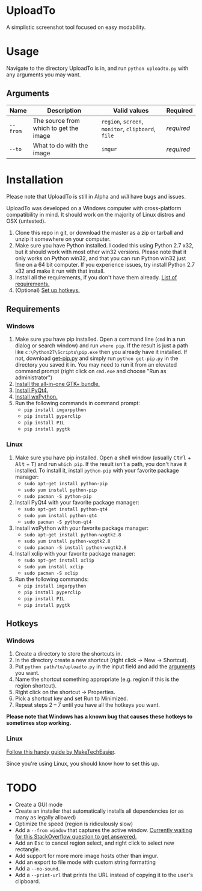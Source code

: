 # UploadTo
A simplistic screenshot tool focused on easy modability.

# Usage
Navigate to the directory UploadTo is in, and run ```python uploadto.py``` with any arguments you may want.

## Arguments
| Name         | Description                            | Valid values                                                                                                                                                                                                                                                                                                                                                                                                                                                               | Required   |
| ------------ | -------------------------------------- | -------------------------------------------------------------------------------------------------------------------------------------------------------------------------------------------------------------------------------------------------------------------------------------------------------------------------------------------------------------------------------------------------------------------------------------------------------------------------- | ---------- |
| ```--from``` | The source from which to get the image | <samp title="Lets you select a region with a crosshair and a rectangle on the entire screen">```region```</samp>, <samp title="Takes a screenshot of your entire screen, consisting of all your monitors">```screen```</samp>, <samp title="Takes a screenshot of the monitor your cursor is currently on">```monitor```</samp>, <samp title="Uses the image currently in your clipboard">```clipboard```</samp>, <samp title="Opens a pick file dialog">```file```</samp> | *required* |
| ```--to```   | What to do with the image              | <samp title="Uploads the image to imgur">```imgur```</samp>                                                                                                                                                                                                                                                                                                                                                                                                                | *required* |

# Installation
Please note that UploadTo is still in Alpha and *will* have bugs and issues.

UploadTo was developed on a Windows computer with cross-platform compatibility in mind. It should work on the majority of Linux distros and OSX (untested).

1. Clone this repo in git, or download the master as a zip or tarball and unzip it somewhere on your computer.
2. Make sure you have Python installed. I coded this using Python 2.7 x32, but it should work with most other win32 versions. Please note that it only works on Python win32, and that you can run Python win32 just fine on a 64 bit computer. If you experience issues, try install Python 2.7 x32 and make it run with that install.
3. Install all the requirements, if you don't have them already. [List of requirements.](#requirements)
4. (Optional) [Set up hotkeys.](#hotkeys)

## Requirements
### Windows
1. Make sure you have pip installed. Open a command line (```cmd``` in a run dialog or search window) and run ```where pip```. If the result is just a path like ```c:\Python27\Scripts\pip.exe``` then you already have it installed. If not, download [get-pip.py](https://raw.githubusercontent.com/pypa/pip/master/contrib/get-pip.py) and simply run ```python get-pip.py``` in the directory you saved it in. You may need to run it from an elevated command prompt (right click on ```cmd.exe``` and choose "Run as administrator")
2. [Install the all-in-one GTK+ bundle.](http://www.gtk.org/download/win32.php)
3. [Install PyQt4.](http://www.riverbankcomputing.co.uk/software/pyqt/download)
4. [Install wxPython.](http://www.wxpython.org/download.php)
5. Run the following commands in command prompt:
	* ```pip install imgurpython```
	* ```pip install pyperclip```
	* ```pip install PIL```
	* ```pip install pygtk```

### Linux
1. Make sure you have pip installed. Open a shell window (usually <kbd>Ctrl</kbd> + <kbd>Alt</kbd> + <kbd>T</kbd>) and run ```which pip```. If the result isn't a path, you don't have it installed. To install it, install ```python-pip``` with your favorite package manager:
	* ```sudo apt-get install python-pip```
	* ```sudo yum install python-pip```
	* ```sudo pacman -S python-pip```
2. Install PyQt4 with your favorite package manager:
	* ```sudo apt-get install python-qt4```
	* ```sudo yum install python-qt4```
	* ```sudo pacman -S python-qt4```
3. Install wxPython with your favorite package manager:
	* ```sudo apt-get install python-wxgtk2.8```
	* ```sudo yum install python-wxgtk2.8```
	* ```sudo pacman -S install python-wxgtk2.8```
4. Install xclip with your favorite package manager:
	* ```sudo apt-get install xclip```
	* ```sudo yum install xclip```
	* ```sudo pacman -S xclip```
5. Run the following commands:
	* ```pip install imgurpython```
	* ```pip install pyperclip```
	* ```pip install PIL```
	* ```pip install pygtk```
	

## Hotkeys
### Windows
1. Create a directory to store the shortcuts in.
2. In the directory create a new shortcut (right click &rarr; New &rarr; Shortcut).
3. Put ```python path/to/uploadto.py``` in the input field and add the [arguments](#arguments) you want.
4. Name the shortcut something appropriate (e.g. region if this is the region shortcut).
5. Right click on the shortcut &rarr; Properties.
6. Pick a shortcut key and set Run to Minimized.
7. Repeat steps 2 &ndash; 7 until you have all the hotkeys you want.

**Please note that Windows has a known bug that causes these hotkeys to sometimes stop working.**

### Linux
[Follow this handy guide by MakeTechEasier](http://www.maketecheasier.com/autokey-make-your-own-keyboard-shortcuts-in-linux/).

Since you're using Linux, you should know how to set this up.

# TODO
* Create a GUI mode
* Create an installer that automatically installs all dependencies (or as many as legally allowed)
* Optimize the speed (region is ridiculously slow)
* Add a ```--from window``` that captures the active window. [Currently waiting for this StackOverflow question to get answered.](http://stackoverflow.com/questions/29355898/getting-the-active-root-window-using-gtk-gdk-in-python)
* Add an <kbd>Esc</kbd> to cancel region select, and right click to select new rectangle.
* Add support for more more image hosts other than imgur.
* Add an export to file mode with custom string formatting
* Add a ```--no-sound```.
* Add a ```--print-url``` that prints the URL instead of copying it to the user's clipboard.

















